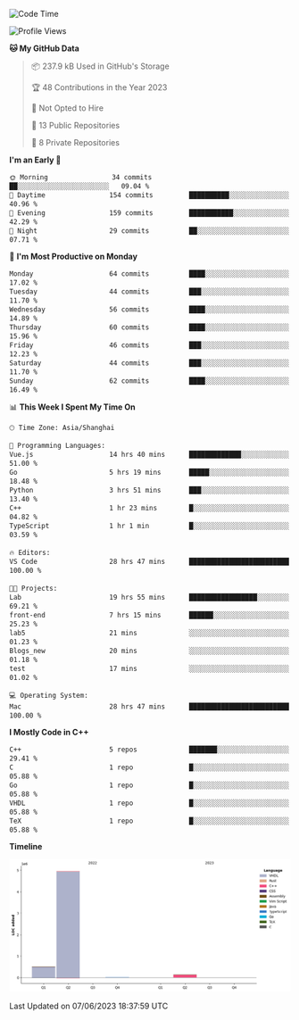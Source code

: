 <!--START_SECTION:waka-->
![Code Time](http://img.shields.io/badge/Code%20Time-115%20hrs%2057%20mins-blue)

![Profile Views](http://img.shields.io/badge/Profile%20Views-1-blue)

**🐱 My GitHub Data** 

> 📦 237.9 kB Used in GitHub's Storage 
 > 
> 🏆 48 Contributions in the Year 2023
 > 
> 🚫 Not Opted to Hire
 > 
> 📜 13 Public Repositories 
 > 
> 🔑 8 Private Repositories 
 > 
**I'm an Early 🐤** 

```text
🌞 Morning                34 commits          ██░░░░░░░░░░░░░░░░░░░░░░░   09.04 % 
🌆 Daytime                154 commits         ██████████░░░░░░░░░░░░░░░   40.96 % 
🌃 Evening                159 commits         ███████████░░░░░░░░░░░░░░   42.29 % 
🌙 Night                  29 commits          ██░░░░░░░░░░░░░░░░░░░░░░░   07.71 % 
```
📅 **I'm Most Productive on Monday** 

```text
Monday                   64 commits          ████░░░░░░░░░░░░░░░░░░░░░   17.02 % 
Tuesday                  44 commits          ███░░░░░░░░░░░░░░░░░░░░░░   11.70 % 
Wednesday                56 commits          ████░░░░░░░░░░░░░░░░░░░░░   14.89 % 
Thursday                 60 commits          ████░░░░░░░░░░░░░░░░░░░░░   15.96 % 
Friday                   46 commits          ███░░░░░░░░░░░░░░░░░░░░░░   12.23 % 
Saturday                 44 commits          ███░░░░░░░░░░░░░░░░░░░░░░   11.70 % 
Sunday                   62 commits          ████░░░░░░░░░░░░░░░░░░░░░   16.49 % 
```


📊 **This Week I Spent My Time On** 

```text
🕑︎ Time Zone: Asia/Shanghai

💬 Programming Languages: 
Vue.js                   14 hrs 40 mins      █████████████░░░░░░░░░░░░   51.00 % 
Go                       5 hrs 19 mins       █████░░░░░░░░░░░░░░░░░░░░   18.48 % 
Python                   3 hrs 51 mins       ███░░░░░░░░░░░░░░░░░░░░░░   13.40 % 
C++                      1 hr 23 mins        █░░░░░░░░░░░░░░░░░░░░░░░░   04.82 % 
TypeScript               1 hr 1 min          █░░░░░░░░░░░░░░░░░░░░░░░░   03.59 % 

🔥 Editors: 
VS Code                  28 hrs 47 mins      █████████████████████████   100.00 % 

🐱‍💻 Projects: 
Lab                      19 hrs 55 mins      █████████████████░░░░░░░░   69.21 % 
front-end                7 hrs 15 mins       ██████░░░░░░░░░░░░░░░░░░░   25.23 % 
lab5                     21 mins             ░░░░░░░░░░░░░░░░░░░░░░░░░   01.23 % 
Blogs_new                20 mins             ░░░░░░░░░░░░░░░░░░░░░░░░░   01.18 % 
test                     17 mins             ░░░░░░░░░░░░░░░░░░░░░░░░░   01.02 % 

💻 Operating System: 
Mac                      28 hrs 47 mins      █████████████████████████   100.00 % 
```

**I Mostly Code in C++** 

```text
C++                      5 repos             ███████░░░░░░░░░░░░░░░░░░   29.41 % 
C                        1 repo              █░░░░░░░░░░░░░░░░░░░░░░░░   05.88 % 
Go                       1 repo              █░░░░░░░░░░░░░░░░░░░░░░░░   05.88 % 
VHDL                     1 repo              █░░░░░░░░░░░░░░░░░░░░░░░░   05.88 % 
TeX                      1 repo              █░░░░░░░░░░░░░░░░░░░░░░░░   05.88 % 
```



**Timeline**

![Lines of Code chart](https://raw.githubusercontent.com/xkz0777/xkz0777/master/assets/bar_graph.png)


 Last Updated on 07/06/2023 18:37:59 UTC
<!--END_SECTION:waka-->
